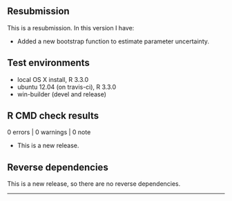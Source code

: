## Resubmission
This is a resubmission. In this version I have:

* Added a new bootstrap function to estimate parameter uncertainty.

## Test environments
* local OS X install, R 3.3.0
* ubuntu 12.04 (on travis-ci), R 3.3.0
* win-builder (devel and release)

## R CMD check results

0 errors | 0 warnings | 0 note

* This is a new release.


## Reverse dependencies

This is a new release, so there are no reverse dependencies.

---

